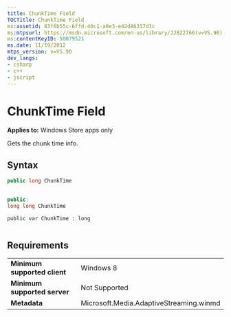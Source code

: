 ```yaml
---
title: ChunkTime Field
TOCTitle: ChunkTime Field
ms:assetid: 83f6b55c-6ffd-40c1-a0e3-e42d86337d3c
ms:mtpsurl: https://msdn.microsoft.com/en-us/library/JJ822766(v=VS.90)
ms:contentKeyID: 50079521
ms.date: 11/19/2012
mtps_version: v=VS.90
dev_langs:
- csharp
- c++
- jscript
---
```


# ChunkTime Field

**Applies to:** Windows Store apps only

Gets the chunk time info.

## Syntax

``` csharp
public long ChunkTime
 
```

``` c++
public:
long long ChunkTime
```

``` jscript
public var ChunkTime : long
 
```

## Requirements

|||
|--- |--- |
|**Minimum supported client**|Windows 8|
|**Minimum supported server**|Not Supported|
|**Metadata**|Microsoft.Media.AdaptiveStreaming.winmd|

